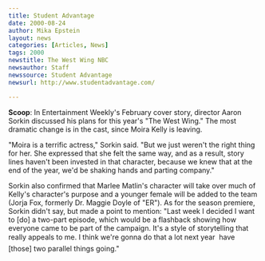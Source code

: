 ```yaml
---
title: Student Advantage
date: 2000-08-24
author: Mika Epstein
layout: news
categories: [Articles, News]
tags: 2000
newstitle: The West Wing NBC
newsauthor: Staff  
newssource: Student Advantage
newsurl: http://www.studentadvantage.com/ 

---
```


**Scoop**: In Entertainment Weekly's February cover story, director Aaron Sorkin discussed his plans for this year's "The West Wing." The most dramatic change is in the cast, since Moira Kelly is leaving.

"Moira is a terrific actress," Sorkin said. "But we just weren't the right thing for her. She expressed that she felt the same way, and as a result, story lines haven't been invested in that character, because we knew that at the end of the year, we'd be shaking hands and parting company." 

Sorkin also confirmed that Marlee Matlin's character will take over much of Kelly's character's purpose and a younger female will be added to the team (Jorja Fox, formerly Dr. Maggie Doyle of "ER"). As for the season premiere, Sorkin didn't say, but made a point to mention: "Last week I decided I want to [do] a two-part episode, which would be a flashback showing how everyone came to be part of the campaign. It's a style of storytelling that really appeals to me. I think we're gonna do that a lot next year  have [those] two parallel things going." 